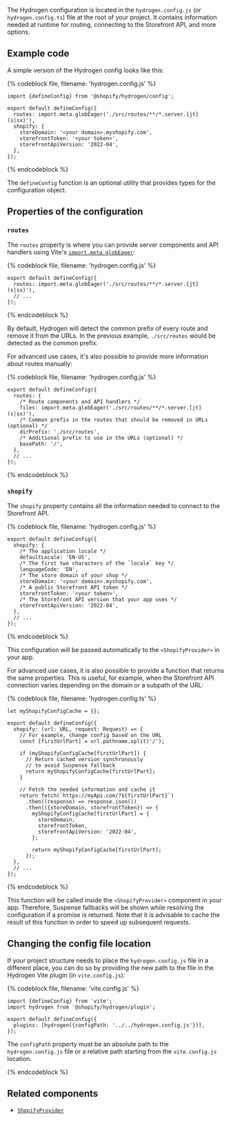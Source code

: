 The Hydrogen configuration is located in the `hydrogen.config.js` (or `hydrogen.config.ts`) file at the root of your project. It contains information needed at runtime for routing, connecting to the Storefront API, and more options.

## Example code

A simple version of the Hydrogen config looks like this:

{% codeblock file, filename: 'hydrogen.config.js' %}

```tsx
import {defineConfig} from '@shopify/hydrogen/config';

export default defineConfig({
  routes: import.meta.globEager('./src/routes/**/*.server.[jt](s|sx)'),
  shopify: {
    storeDomain: '<your domain>.myshopify.com',
    storefrontToken: '<your token>',
    storefrontApiVersion: '2022-04',
  },
});
```

{% endcodeblock %}

The `defineConfig` function is an optional utility that provides types for the configuration object.

## Properties of the configuration

### `routes`

The `routes` property is where you can provide server components and API handlers using Vite's [`import.meta.globEager`](https://vitejs.dev/guide/features.html#glob-import):

{% codeblock file, filename: 'hydrogen.config.js' %}

```tsx
export default defineConfig({
  routes: import.meta.globEager('./src/routes/**/*.server.[jt](s|sx)'),
  // ...
});
```

{% endcodeblock %}

By default, Hydrogen will detect the common prefix of every route and remove it from the URLs. In the previous example, `./src/routes` would be detected as the common prefix.

For advanced use cases, it's also possible to provide more information about routes manually:

{% codeblock file, filename: 'hydrogen.config.js' %}

```tsx
export default defineConfig({
  routes: {
    /* Route components and API handlers */
    files: import.meta.globEager('./src/routes/**/*.server.[jt](s|sx)'),
    /* Common prefix in the routes that should be removed in URLs (optional) */
    dirPrefix: './src/routes',
    /* Additional prefix to use in the URLs (optional) */
    basePath: '/',
  },
  // ...
});
```

{% endcodeblock %}

### `shopify`

The `shopify` property contains all the information needed to connect to the Storefront API.

{% codeblock file, filename: 'hydrogen.config.js' %}

```tsx
export default defineConfig({
  shopify: {
    /* The application locale */
    defaultLocale: 'EN-US',
    /* The first two characters of the `locale` key */
    languageCode: 'EN',
    /* The store domain of your shop */
    storeDomain: '<your domain>.myshopify.com',
    /* A public Storefront API token */
    storefrontToken: '<your token>',
    /* The Storefront API version that your app uses */
    storefrontApiVersion: '2022-04',
  },
  // ...
});
```

{% endcodeblock %}

This configuration will be passed automatically to the `<ShopifyProvider>` in your app.

For advanced use cases, it is also possible to provide a function that returns the same properties. This is useful, for example, when the Storefront API connection varies depending on the domain or a subpath of the URL:

{% codeblock file, filename: 'hydrogen.config.ts' %}

```tsx
let myShopifyConfigCache = {};

export default defineConfig({
  shopify: (url: URL, request: Request) => {
    // For example, change config based on the URL
    const [firstUrlPart] = url.pathname.split('/');

    if (myShopifyConfigCache[firstUrlPart]) {
      // Return cached version synchronously
      // to avoid Suspense fallback
      return myShopifyConfigCache[firstUrlPart];
    }

    // Fetch the needed information and cache it
    return fetch(`https://myApi.com/?${firstUrlPart}`)
      .then((response) => response.json())
      .then(({storeDomain, storefrontToken}) => {
        myShopifyConfigCache[firstUrlPart] = {
          storeDomain,
          storefrontToken,
          storefrontApiVersion: '2022-04',
        };

        return myShopifyConfigCache[firstUrlPart];
      });
  },
  // ...
});
```

{% endcodeblock %}

This function will be called inside the `<ShopifyProvider>` component in your app. Therefore, Suspense fallbacks will be shown while resolving the configuration if a promise is returned.
Note that it is advisable to cache the result of this function in order to speed up subsequent requests.

## Changing the config file location

If your project structure needs to place the `hydrogen.config.js` file in a different place, you can do so by providing the new path to the file in the Hydrogen Vite plugin (in `vite.config.js`):

{% codeblock file, filename: 'vite.config.js' %}

```tsx
import {defineConfig} from 'vite';
import hydrogen from '@shopify/hydrogen/plugin';

export default defineConfig({
  plugins: [hydrogen({configPath: '../../hydrogen.config.js'})],
});
```

The `configPath` property must be an absolute path to the `hydrogen.config.js` file or a relative path starting from the `vite.config.js` location.

{% endcodeblock %}

## Related components

- [`ShopifyProvider`](/api/hydrogen/components/global/shopifyprovider)
